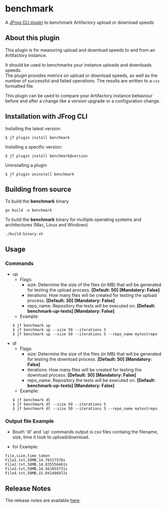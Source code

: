 # benchmark
A [JFrog CLI plugin](https://www.jfrog.com/confluence/display/CLI/JFrog+CLI#JFrogCLI-JFrogCLIPlugins) to benchmark Artifactory upload or download speeds

## About this plugin
This plugin is for measuring upload and download speeds to and from an Artifactory instance.

It should be used to benchmarks your instance uploads and downloads speeds.<br>
The plugin provides metrics on upload or download speeds, as well as the number of successful and failed operations. The results are written to a `csv` formatted file.

This plugin can be used to compare your Artifactory instance behaviour before and after a change like a version upgrade or a configuration change.

## Installation with JFrog CLI
Installing the latest version:

`$ jf plugin install benchmark`

Installing a specific version:

`$ jf plugin install benchmark@version`

Uninstalling a plugin

`$ jf plugin uninstall benchmark`

## Building from source
To build the **benchmark** binary
```shell
go build -o benchmark
```
To build the **benchmark** binary for multiple operating systems and architectures (Mac, Linux and Windows)
```shell
./build-binary.sh
```

## Usage
### Commands
* up
    - Flags:
        - size: Determine the size of the files (in MB) that will be generated for testing the upload process. **[Default: 50]** **[Mandatory: False]**
        - iterations: How many files will be created for testing the upload process. **[Default: 30]** **[Mandatory: False]**
        - repo_name: Repository the tests will be executed on. **[Default: benchmark-up-tests]** **[Mandatory: False]**
    - Example:
    ```
  $ jf benchmark up
  $ jf benchmark up --size 50 --iterations 5
  $ jf benchmark up --size 50 --iterations 5 --repo_name mytestrepo
  ```
* dl
    - Flags:
        - size: Determine the size of the files (in MB) that will be generated for testing the download process. **[Default: 50]** **[Mandatory: False]**
        - iterations: How many files will be created for testing the download process. **[Default: 30]** **[Mandatory: False]**
        - repo_name: Repository the tests will be executed on. **[Default: benchmark-up-tests]** **[Mandatory: False]**
    - Example:
    ```
  $ jf benchmark dl  
  $ jf benchmark dl --size 50 --iterations 5
  $ jf benchmark dl --size 50 --iterations 5 --repo_name mytestrepo
  ```

### Output file Example
* Bouth 'dl' and 'up' commands output is csv files containg the filename, size, time it took to upload/download.
- for Example:
```
file,size,time_taken
File1.txt,50MB,14.76517576s
File2.txt,50MB,14.835556461s
File3.txt,50MB,14.561855731s
File4.txt,50MB,15.041486972s
```


## Release Notes
The release notes are available [here](RELEASE.md).